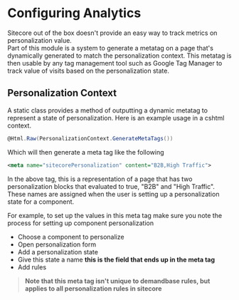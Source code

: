 # Configuring Analytics
Sitecore out of the box doesn't provide an easy way to track metrics on personalization value.  
Part of this module is a system to generate a metatag on a page that's dynamically generated to match the personalization context.
This metatag is then usable by any tag management tool such as Google Tag Manager to track value of visits based on the personalization state.

## Personalization Context
A static class provides a method of outputting a dynamic metatag to represent a state of personalization.
Here is an example usage in a cshtml context.
```cs
@Html.Raw(PersonalizationContext.GenerateMetaTags())
```
Which will then generate a meta tag like the following
```xml
<meta name="sitecorePersonalization" content="B2B,High Traffic">
```
In the above tag, this is a representation of a page that has two personalization blocks that evaluated to true, "B2B" and "High Traffic".
These names are assigned when the user is setting up a personalization state for a component.

For example, to set up the values in this meta tag make sure you note the process for setting up component personalization
* Choose a component to personalize
* Open personalization form
* Add a personalization state
* Give this state a name **this is the field that ends up in the meta tag**
* Add rules

> **Note that this meta tag isn't unique to demandbase rules, but applies to all personalization rules in sitecore**
